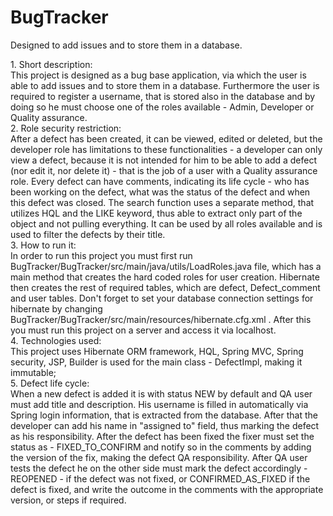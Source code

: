 # BugTracker
Designed to add issues and to store them in a database.<br/>
<p/>
	1. Short description:<br/>
	This project is designed as a bug base application, via which the user is able to add issues and to store them in a database. Furthermore the user is required to register a username, that is stored also in the database and by doing so he must choose one of the roles available - Admin, Developer or Quality assurance.<br/>
	2. Role security restriction:<br/>
	After a defect has been created, it can be viewed, edited or deleted, but the developer role has limitations to these functionalities - a developer can only view a defect, because it is not intended for him to be able to add a defect (nor edit it, nor delete it) - that is the job of a user with a Quality assurance role. Every defect can have comments, indicating its life cycle - who has been working on the defect, what was the status of the defect and when this defect was closed. The search function uses a separate method, that utilizes HQL and the LIKE keyword, thus able to extract only part of the object and not pulling everything. It can be used by all roles available and is used to filter the defects by their title.<br/>
	3. How to run it:<br/> 
	In order to run this project you must first run  BugTracker/BugTracker/src/main/java/utils/LoadRoles.java file, which has a main method that creates the hard coded roles for user creation. Hibernate then creates the rest of required tables, which are defect, Defect_comment and user tables. Don't forget to set your database connection settings for hibernate by changing  BugTracker/BugTracker/src/main/resources/hibernate.cfg.xml . After this you must run this project on a server and access it via localhost.<br/>
    4. Technologies used:<br/> 
    This project uses Hibernate ORM framework, HQL, Spring MVC, Spring security, JSP, Builder is used for the main class - DefectImpl, making it immutable;<br/> 
    5. Defect life cycle:<br/> 
    When a new defect is added it is with status NEW by default and QA user must add title and description. His username is filled in automatically via Spring login information, that is extracted from the database. After that the developer can add his name in "assigned to" field, thus marking the defect as his responsibility. After the defect has been fixed the fixer must set the status as - FIXED_TO_CONFIRM and notify so in the comments by adding the version of the fix, making the defect QA responsibility. After QA user tests the defect he on the other side must mark the defect accordingly - REOPENED - if the defect was not fixed, or CONFIRMED_AS_FIXED if the defect is fixed, and write the outcome in the comments with the appropriate version, or steps if required.
    
